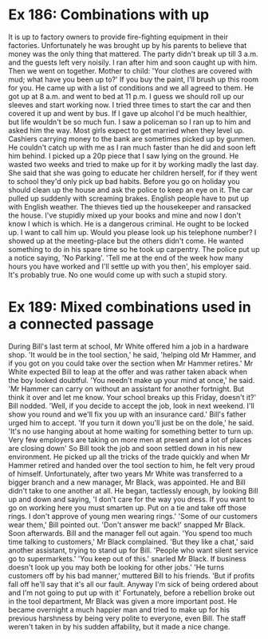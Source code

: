 # Ex 186: Combinations with up

It is up to factory owners to provide fire-fighting equipment in their factories.
Unfortunately he was brought up by his parents to believe that money was the only thing that mattered.
The party didn't break up till 3 a.m. and the guests left very noisily.
I ran after him and soon caught up with him. Then we went on together.
Mother to child: 'Your clothes are covered with mud; what have you been up to?'
If you buy the paint, I'll brush up this room for you.
He came up with a list of conditions and we all agreed to them.
He got up at 8 a.m. and went to bed at 11 p.m.
I guess we should roll up our sleeves and start working now.
I tried three times to start the car and then covered it up and went by bus.
If I gave up alcohol I'd be much healthier, but life wouldn't be so much fun.
I saw a policeman so I ran up to him and asked him the way.
Most girls expect to get married when they level up.
Cashiers carrying money to the bank are sometimes picked up by gunmen.
He couldn't catch up with me as I ran much faster than he did and soon left him behind.
I picked up a 20p piece that I saw lying on the ground.
He wasted two weeks and tried to make up for it by working madly the last day.
She said that she was going to educate her children herself, for if they went to school they'd only pick up bad habits.
Before you go on holiday you should clean up the house and ask the police to keep an eye on it.
The car pulled up suddenly with screaming brakes.
English people have to put up with English weather.
The thieves tied up the housekeeper and ransacked the house.
I've stupidly mixed up your books and mine and now I don't know I which is which.
He is a dangerous criminal. He ought to be locked up.
I want to call him up. Would you please look up his telephone number?
I showed up at the meeting-place but the others didn't come.
He wanted something to do in his spare time so he took up carpentry.
The police put up a notice saying, 'No Parking'.
'Tell me at the end of the week how many hours you have worked and I'll settle up with you then', his employer said.
It's probably true. No one would come up with such a stupid story.



# Ex 189: Mixed combinations used in a connected passage

During Bill's last term at school, Mr White offered him a job in a hardware shop.
'It would be in the tool section,' he said, 'helping old Mr Hammer, and if you got on you could take over the section when Mr Hammer retires.'
Mr White expected Bill to leap at the offer and was rather taken aback when the boy looked doubtful.
'You needn't make up your mind at once,' he said.
'Mr Hammer can carry on without an assistant for another fortnight.
But think it over and let me know.
Your school breaks up this Friday, doesn't it?'
Bill nodded.
'Well, if you decide to accept the job, look in next weekend. I'll show you round and we'll fix you up with an insurance card.'
Bill's father urged him to accept. 'If you turn it down you'll just be on the dole,' he said.
'It's no use hanging about at home waiting for something better to turn up.
Very few employers are taking on more men at present and a lot of places are closing down'
So Bill took the job and soon settled down in his new environment.
He picked up all the tricks of the trade quickly and when Mr Hammer retired and handed over the tool section to him, he felt very proud of himself.
Unfortunately, after two years Mr White was transferred to a bigger branch and a new manager, Mr Black, was appointed.
He and Bill didn't take to one another at all.
He began, tactlessly enough, by looking Bill up and down and saying, 'I don't care for the way you dress.
If you want to go on working here you must smarten up.
Put on a tie and take off those rings.
I don't approve of young men wearing rings.'
'Some of our customers wear them,' Bill pointed out.
'Don't answer me back!' snapped Mr Black.
Soon afterwards. Bill and the manager fell out again.
'You spend too much time talking to customers,' Mr Black complained.
'But they like a chat,' said another assistant, trying to stand up for Bill.
'People who want silent service go to supermarkets.'
'You keep out of this.' snarled Mr Black.
If business doesn't look up you may both be looking for other jobs.'
'He turns customers off by his bad manner,' muttered Bill to his friends.
'But if profits fall off he'll say that it's all our fault.
Anyway I'm sick of being ordered about and I'm not going to put up with it'
Fortunately, before a rebellion broke out in the tool department, Mr Black was given a more important post.
He became overnight a much happier man and tried to make up for his previous harshness by being very polite to everyone, even Bill.
The staff weren't taken in by his sudden affability, but it made a nice change.
